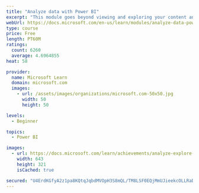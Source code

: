 ```yaml
---
title: "Analyze data with Power BI"
excerpt: "This module goes beyond viewing and exploring your content and explains how to interact with it by working with reports and dashboards to uncover and share new business insights."
webUrl: https://docs.microsoft.com/en-us/learn/modules/analyze-data-power-bi/
type: course
price: Free
length: PT60M
ratings:
  count: 6260
  average: 4.6964855
heat: 58

provider:
  name: Microsoft Learn
  domain: microsoft.com
  images:
    - url: /assets/images/organizations/microsoft.com-50x50.jpg
      width: 50
      height: 50

levels:
  - Beginner

topics:
  - Power BI

images:
  - url: https://docs.microsoft.com/learn/achievements/analyze-explore-data-power-bi-social.png
    width: 643
    height: 321
    isCached: true

secured: "U4ErdKGfyA2z1pa8KQtqJqbdMVOpH3S8mQL/TM8LSF0EQjMmUJieekcOLLRaD7zDmgdXpZinqKL7mZSL2gsNZc2Loe7K8l4lXvmqCyMqGHNBUWG9tyNY/eaxW46OF3LcOKw7jQisakIekvj5nfI/ZmOElcfPGFNAdbSJBUahAaIWqKGxx99ysSelzvver5zM8lmfEuJSEGktKwVABe35RURI1KBIYFcwFGKdBLtko6mWYqwJQ26Jqn0jO7K6ZQFqExYmuIP4jMIjVcSl4iGrZPzhL91pbUEPURYkO3JHI+U0g+louSVy9JVLOkCyVz7KqW9RrQbwAO5ngWB34RNcK8J9s1NsJglgwLIjxbglZGh65AbBa6kNXjWDl+ugj1vKx3yKBzpmmwk6q3AvQenpIhgFDw9d5zvt/pG1yI1nOps=;yNpj22hvYmTID5nHt84kiQ=="
---
```


